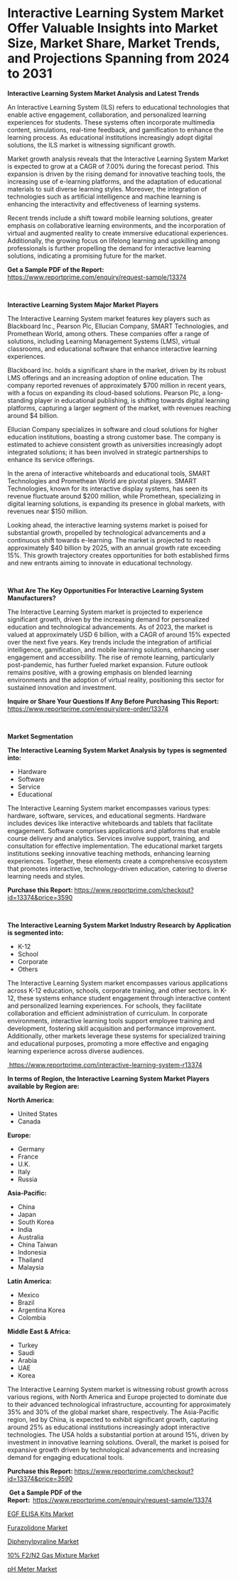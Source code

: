 <p><h1>Interactive Learning System Market Offer Valuable Insights into Market Size, Market Share, Market Trends, and Projections Spanning from 2024 to 2031</h1></p><p><strong>Interactive Learning System Market Analysis and Latest Trends</strong></p>
<p><p>An Interactive Learning System (ILS) refers to educational technologies that enable active engagement, collaboration, and personalized learning experiences for students. These systems often incorporate multimedia content, simulations, real-time feedback, and gamification to enhance the learning process. As educational institutions increasingly adopt digital solutions, the ILS market is witnessing significant growth.</p><p>Market growth analysis reveals that the Interactive Learning System Market is expected to grow at a CAGR of 7.00% during the forecast period. This expansion is driven by the rising demand for innovative teaching tools, the increasing use of e-learning platforms, and the adaptation of educational materials to suit diverse learning styles. Moreover, the integration of technologies such as artificial intelligence and machine learning is enhancing the interactivity and effectiveness of learning systems.</p><p>Recent trends include a shift toward mobile learning solutions, greater emphasis on collaborative learning environments, and the incorporation of virtual and augmented reality to create immersive educational experiences. Additionally, the growing focus on lifelong learning and upskilling among professionals is further propelling the demand for interactive learning solutions, indicating a promising future for the market.</p></p>
<p><strong>Get a Sample PDF of the Report:&nbsp;</strong> <a href="https://www.reportprime.com/enquiry/request-sample/13374">https://www.reportprime.com/enquiry/request-sample/13374</a></p>
<p>&nbsp;</p>
<p><strong>Interactive Learning System Major Market Players</strong></p>
<p><p>The Interactive Learning System market features key players such as Blackboard Inc., Pearson Plc, Ellucian Company, SMART Technologies, and Promethean World, among others. These companies offer a range of solutions, including Learning Management Systems (LMS), virtual classrooms, and educational software that enhance interactive learning experiences.</p><p>Blackboard Inc. holds a significant share in the market, driven by its robust LMS offerings and an increasing adoption of online education. The company reported revenues of approximately $700 million in recent years, with a focus on expanding its cloud-based solutions. Pearson Plc, a long-standing player in educational publishing, is shifting towards digital learning platforms, capturing a larger segment of the market, with revenues reaching around $4 billion.</p><p>Ellucian Company specializes in software and cloud solutions for higher education institutions, boasting a strong customer base. The company is estimated to achieve consistent growth as universities increasingly adopt integrated solutions; it has been involved in strategic partnerships to enhance its service offerings.</p><p>In the arena of interactive whiteboards and educational tools, SMART Technologies and Promethean World are pivotal players. SMART Technologies, known for its interactive display systems, has seen its revenue fluctuate around $200 million, while Promethean, specializing in digital learning solutions, is expanding its presence in global markets, with revenues near $150 million.</p><p>Looking ahead, the interactive learning systems market is poised for substantial growth, propelled by technological advancements and a continuous shift towards e-learning. The market is projected to reach approximately $40 billion by 2025, with an annual growth rate exceeding 15%. This growth trajectory creates opportunities for both established firms and new entrants aiming to innovate in educational technology.</p></p>
<p>&nbsp;</p>
<p><strong>What Are The Key Opportunities For Interactive Learning System Manufacturers?</strong></p>
<p><p>The Interactive Learning System market is projected to experience significant growth, driven by the increasing demand for personalized education and technological advancements. As of 2023, the market is valued at approximately USD 6 billion, with a CAGR of around 15% expected over the next five years. Key trends include the integration of artificial intelligence, gamification, and mobile learning solutions, enhancing user engagement and accessibility. The rise of remote learning, particularly post-pandemic, has further fueled market expansion. Future outlook remains positive, with a growing emphasis on blended learning environments and the adoption of virtual reality, positioning this sector for sustained innovation and investment.</p></p>
<p><strong>Inquire or Share Your Questions If Any Before Purchasing This Report:</strong> <a href="https://www.reportprime.com/enquiry/pre-order/13374">https://www.reportprime.com/enquiry/pre-order/13374</a></p>
<p>&nbsp;</p>
<p><strong>Market Segmentation</strong></p>
<p><strong>The Interactive Learning System Market Analysis by types is segmented into:</strong></p>
<p><ul><li>Hardware</li><li>Software</li><li>Service</li><li>Educational</li></ul></p>
<p><p>The Interactive Learning System market encompasses various types: hardware, software, services, and educational segments. Hardware includes devices like interactive whiteboards and tablets that facilitate engagement. Software comprises applications and platforms that enable course delivery and analytics. Services involve support, training, and consultation for effective implementation. The educational market targets institutions seeking innovative teaching methods, enhancing learning experiences. Together, these elements create a comprehensive ecosystem that promotes interactive, technology-driven education, catering to diverse learning needs and styles.</p></p>
<p><strong>Purchase this Report:&nbsp;</strong><a href="https://www.reportprime.com/checkout?id=13374&price=3590">https://www.reportprime.com/checkout?id=13374&price=3590</a></p>
<p>&nbsp;</p>
<p><strong>The Interactive Learning System Market Industry Research by Application is segmented into:</strong></p>
<p><ul><li>K-12</li><li>School</li><li>Corporate</li><li>Others</li></ul></p>
<p><p>The Interactive Learning System market encompasses various applications across K-12 education, schools, corporate training, and other sectors. In K-12, these systems enhance student engagement through interactive content and personalized learning experiences. For schools, they facilitate collaboration and efficient administration of curriculum. In corporate environments, interactive learning tools support employee training and development, fostering skill acquisition and performance improvement. Additionally, other markets leverage these systems for specialized training and educational purposes, promoting a more effective and engaging learning experience across diverse audiences.</p></p>
<p><a href="https://www.reportprime.com/interactive-learning-system-r13374">&nbsp;https://www.reportprime.com/interactive-learning-system-r13374</a></p>
<p><strong>In terms of Region, the Interactive Learning System Market Players available by Region are:</strong></p>
<p>
    <p> <strong> North America: </strong>
        <ul>
            <li>United States</li>
            <li>Canada</li>
        </ul>
        </p> 
    <p> <strong> Europe: </strong>
        <ul>
            <li>Germany</li>
            <li>France</li>
            <li>U.K.</li>
            <li>Italy</li>
            <li>Russia</li>
        </ul>
        </p> 
    <p> <strong> Asia-Pacific: </strong>
        <ul>
            <li>China</li>
            <li>Japan</li>
            <li>South Korea</li>
            <li>India</li>
            <li>Australia</li>
            <li>China Taiwan</li>
            <li>Indonesia</li>
            <li>Thailand</li>
            <li>Malaysia</li>
        </ul>
        </p> 
    <p> <strong> Latin America: </strong>
        <ul>
            <li>Mexico</li>
            <li>Brazil</li>
            <li>Argentina Korea</li>
            <li>Colombia</li>
        </ul>
        </p> 
    <p> <strong> Middle East & Africa: </strong>
        <ul>
            <li>Turkey</li>
            <li>Saudi</li>
            <li>Arabia</li>
            <li>UAE</li>
            <li>Korea</li>
        </ul>
    </p>
    </p>
<p><p>The Interactive Learning System market is witnessing robust growth across various regions, with North America and Europe projected to dominate due to their advanced technological infrastructure, accounting for approximately 35% and 30% of the global market share, respectively. The Asia-Pacific region, led by China, is expected to exhibit significant growth, capturing around 25% as educational institutions increasingly adopt interactive technologies. The USA holds a substantial portion at around 15%, driven by investment in innovative learning solutions. Overall, the market is poised for expansive growth driven by technological advancements and increasing demand for engaging educational tools.</p></p>
<p><strong>Purchase this Report: </strong><a href="https://www.reportprime.com/checkout?id=13374&price=3590">https://www.reportprime.com/checkout?id=13374&price=3590</a></p>
<p>&nbsp;<strong>Get a Sample PDF of the Report:&nbsp;&nbsp;</strong><a href="https://www.reportprime.com/enquiry/request-sample/13374">https://www.reportprime.com/enquiry/request-sample/13374</a></p>
<p><strong></strong></p>
<p><p><a href="https://github.com/RickHolmes3/Market-Research-Report-List-6/blob/main/egf-elisa-kits-market.md">EGF ELISA Kits Market</a></p><p><a href="https://www.linkedin.com/pulse/market-insights-global-furazolidone-forecast-innovation-dh9ne?trackingId=3dvvdG5jQ262VpSauMwHAw%3D%3D">Furazolidone Market</a></p><p><a href="https://www.linkedin.com/pulse/global-perspectives-diphenylpyraline-market-trends-challenges-brome?trackingId=pq9rl6IQRLC6pp626E%2F2xg%3D%3D">Diphenylpyraline Market</a></p><p><a href="https://medium.com/@carlahoustonh51/the-10-f2-n2-gas-mixture-market-research-report-provides-an-in-depth-and-up-to-date-analysis-of-fa288de22548">10% F2/N2 Gas Mixture Market</a></p><p><a href="https://issuu.com/reportprime-2/docs/ph-meter-market-size-2030.pptx_31719ebe97778d">pH Meter Market</a></p></p>